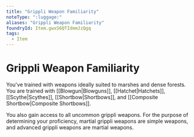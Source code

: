 ```yaml
---
title: "Grippli Weapon Familiarity"
noteType: ":luggage:"
aliases: "Grippli Weapon Familiarity"
foundryId: Item.gwxS6QTIdmmJzQgq
tags:
  - Item
---
```


# Grippli Weapon Familiarity

You've trained with weapons ideally suited to marshes and dense forests. You are trained with [[Blowgun|Blowguns]], [[Hatchet|Hatchets]], [[Scythe|Scythes]], [[Shortbow|Shortbows]], and [[Composite Shortbow|Composite Shortbows]].

You also gain access to all uncommon grippli weapons. For the purpose of determining your proficiency, martial grippli weapons are simple weapons, and advanced grippli weapons are martial weapons.
